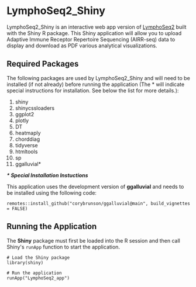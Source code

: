 # LymphoSeq2_Shiny

LymphoSeq2_Shiny is an interactive web app version of [LymphoSeq2](https://github.com/shashidhar22/LymphoSeq2/tree/v0.0.0.9000) built with the Shiny R package. This Shiny application will allow you to upload Adaptive Immune Receptor Repertoire Sequencing (AIRR-seq) data to display and download as PDF various analytical visualizations. 

## Required Packages

The following packages are used by LymphoSeq2_Shiny and will need to be installed (if not already) before running the application (The * will indicate special instructions for installation. See below the list for more details.): 

1. shiny
2. shinycssloaders
3. ggplot2
4. plotly
5. DT
6. heatmaply
7. chorddiag
8. tidyverse
9. htmltools
10. sp
11. ggalluvial*

  ***\* Special Installation Instuctions***
  
  This application uses the development version of **ggalluvial** and needs to be installed using the following code:
  ```
  remotes::install_github("corybrunson/ggalluvial@main", build_vignettes = FALSE)
  ```

## Running the Application

The **Shiny** package must first be loaded into the R session and then call Shiny's `runApp` function to start the application.

```
# Load the Shiny package
library(shiny)

# Run the application
runApp("LymphoSeq2_app")

```
